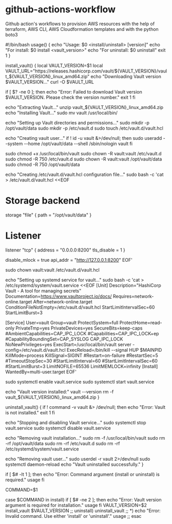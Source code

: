 # github-actions-workflow
Github action's workflows to provision AWS resources with the help of terraform, AWS CLI, AWS Cloudformation templates and with the python boto3

#!/bin/bash
usage() {
  echo "Usage: $0 <install/uninstall> [version]"
  echo "For install: $0 install <vault_version>"
  echo "For uninstall: $0 uninstall"
  exit 1
}


install_vault() {
  local VAULT_VERSION=$1
  local VAULT_URL="https://releases.hashicorp.com/vault/${VAULT_VERSION}/vault_${VAULT_VERSION}_linux_amd64.zip"
  echo "Downloading Vault version $VAULT_VERSION..."
  curl -O $VAULT_URL

  if [ $? -ne 0 ]; then
    echo "Error: Failed to download Vault version $VAULT_VERSION. Please check the version number."
    exit 1
  fi

  echo "Extracting Vault..."
  unzip vault_${VAULT_VERSION}_linux_amd64.zip
  echo "Installing Vault..."
  sudo mv vault /usr/local/bin/

  echo "Setting up Vault directories and permissions..."
  sudo mkdir -p /opt/vault/data
  sudo mkdir -p /etc/vault.d
  sudo touch /etc/vault.d/vault.hcl

  echo "Creating vault user..."
  if ! id -u vault &>/dev/null; then
    sudo useradd --system --home /opt/vault/data --shell /sbin/nologin vault
  fi

  sudo chmod +x /usr/local/bin/vault
  sudo chown -R vault:vault /etc/vault.d
  sudo chmod -R 750 /etc/vault.d
  sudo chown -R vault:vault /opt/vault/data
  sudo chmod -R 750 /opt/vault/data

  echo "Creating /etc/vault.d/vault.hcl configuration file..."
  sudo bash -c 'cat > /etc/vault.d/vault.hcl <<EOF
# Storage backend
storage "file" {
  path = "/opt/vault/data"
}

# Listener
listener "tcp" {
  address     = "0.0.0.0:8200"
  tls_disable = 1
}

disable_mlock = true
api_addr      =  "http://127.0.0.1:8200"
EOF'

  sudo chown vault:vault /etc/vault.d/vault.hcl

  echo "Setting up systemd service for vault..."
  sudo bash -c 'cat > /etc/systemd/system/vault.service <<EOF
[Unit]
Description="HashiCorp Vault - A tool for managing secrets"
Documentation=https://www.vaultproject.io/docs/
Requires=network-online.target
After=network-online.target
ConditionFileNotEmpty=/etc/vault.d/vault.hcl
StartLimitIntervalSec=60
StartLimitBurst=3

[Service]
User=vault
Group=vault
ProtectSystem=full
ProtectHome=read-only
PrivateTmp=yes
PrivateDevices=yes
SecureBits=keep-caps
#AmbientCapabilities=CAP_IPC_LOCK
#Capabilities=CAP_IPC_LOCK+ep
#CapabilityBoundingSet=CAP_SYSLOG CAP_IPC_LOCK
NoNewPrivileges=yes
ExecStart=/usr/local/bin/vault server -config=/etc/vault.d/vault.hcl
ExecReload=/bin/kill --signal HUP $MAINPID
KillMode=process
KillSignal=SIGINT
#Restart=on-failure
#RestartSec=5
#TimeoutStopSec=30
#StartLimitInterval=60
#StartLimitIntervalSec=60
#StartLimitBurst=3
LimitNOFILE=65536
LimitMEMLOCK=infinity
[Install]
WantedBy=multi-user.target
EOF'

  sudo systemctl enable vault.service
  sudo systemctl start vault.service

  echo "Vault version installed:"
  vault --version
  rm -f vault_${VAULT_VERSION}_linux_amd64.zip
}


uninstall_vault() {
  if ! command -v vault &> /dev/null; then
    echo "Error: Vault is not installed."
    exit 1
  fi

  echo "Stopping and disabling Vault service..."
  sudo systemctl stop vault.service
  sudo systemctl disable vault.service

  echo "Removing vault installation..."
  sudo rm -f /usr/local/bin/vault
  sudo rm -rf /opt/vault/data
  sudo rm -rf /etc/vault.d
  sudo rm -rf /etc/systemd/system/vault.service

  echo "Removing vault user..."
  sudo userdel -r vault 2>/dev/null
  sudo systemctl daemon-reload
  echo "Vault uninstalled successfully."
}

if [ $# -lt 1 ]; then
  echo "Error: Command argument (install or uninstall) is required."
  usage
fi

COMMAND=$1

case $COMMAND in
  install)
    if [ $# -ne 2 ]; then
      echo "Error: Vault version argument is required for installation."
      usage
    fi
    VAULT_VERSION=$2
    install_vault $VAULT_VERSION
    ;;
  uninstall)
    uninstall_vault
    ;;
  *)
    echo "Error: Invalid command. Use either 'install' or 'uninstall'."
    usage
    ;;
esac
